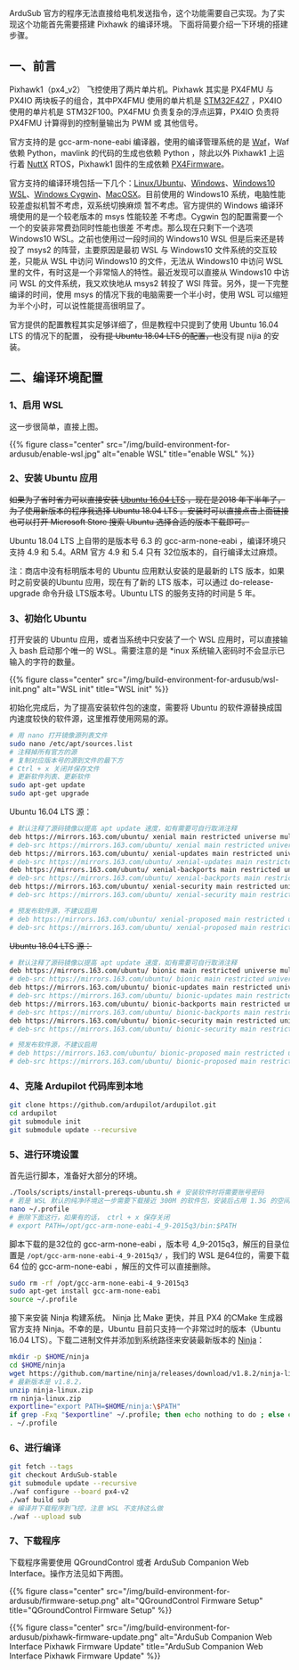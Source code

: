 
ArduSub 官方的程序无法直接给电机发送指令，这个功能需要自己实现。为了实现这个功能首先需要搭建 Pixhawk 的编译环境。
下面将简要介绍一下环境的搭建步骤。

<!--more-->

## 一、前言

Pixhawk1（px4_v2） 飞控使用了两片单片机。Pixhawk 其实是 PX4FMU 与 PX4IO 两块板子的组合，其中PX4FMU 使用的单片机是 [STM32F427](http://www.st.com/web/en/catalog/mmc/FM141/SC1169/SS1577/LN1789) ，PX4IO 使用的单片机是 STM32F100。PX4FMU  负责复杂的浮点运算，PX4IO 负责将 PX4FMU 计算得到的控制量输出为 PWM 或 其他信号。

官方支持的是 gcc-arm-none-eabi 编译器，使用的编译管理系统的是 [Waf](https://waf.io/)，Waf 依赖 Python，mavlink 的代码的生成也依赖 Python ，除此以外 Pixhawk1 上运行着 [NuttX](http://nuttx.org/) RTOS，Pixhawk1 固件的生成依赖 [PX4Firmware](https://github.com/PX4/Firmware)。

官方支持的编译环境包括一下几个：[Linux/Ubuntu](http://ardupilot.org/dev/docs/building-setup-linux.html)、[Windows](http://ardupilot.org/dev/docs/building-setup-windows.html)、[Windows10 WSL](http://ardupilot.org/dev/docs/building-setup-windows10.html)、[Windows Cygwin](http://ardupilot.org/dev/docs/building-setup-windows-cygwin.html)、[MacOSX](http://ardupilot.org/dev/docs/building-setup-mac.html)。目前使用的 Windows10 系统，电脑性能较差虚拟机暂不考虑，双系统切换麻烦 暂不考虑。官方提供的 Windows 编译环境使用的是一个较老版本的 msys 性能较差 不考虑。Cygwin 包的配置需要一个一个的安装非常费劲同时性能也很差 不考虑。那么现在只剩下一个选项 Windows10 WSL。之前也使用过一段时间的 Windows10 WSL 但是后来还是转投了 msys2 的阵营，主要原因是最初 WSL 与 Windows10 文件系统的交互较差，只能从 WSL 中访问 Windows10 的文件，无法从 Windows10 中访问 WSL 里的文件，有时这是一个非常恼人的特性。最近发现可以直接从 Windows10 中访问 WSL 的文件系统，我又欢快地从 msys2 转投了 WSl 阵营。另外，提一下完整编译的时间，使用 msys 的情况下我的电脑需要一个半小时，使用 WSL 可以缩短为半个小时，可以说性能提高很明显了。

官方提供的配置教程其实足够详细了，但是教程中只提到了使用 Ubuntu 16.04 LTS 的情况下的配置， ~~没有提 Ubuntu 18.04 LTS 的配置，也~~没有提 nijia 的安装。

## 二、编译环境配置

### 1、启用 WSL

这一步很简单，直接上图。

{{% figure class="center" src="/img/build-environment-for-ardusub/enable-wsl.jpg" alt="enable WSL" title="enable WSL" %}}

### 2、安装 Ubuntu 应用

~~如果为了省时省力可以直接安装 [Ubuntu 16.04 LTS](https://www.microsoft.com/store/productId/9PJN388HP8C9) ，现在是2018 年下半年了，为了使用新版本的程序我选择 Ubuntu 18.04 LTS 。安装时可以直接点击上面链接也可以打开 Microsoft Store 搜索 Ubuntu 选择合适的版本下载即可。~~

Ubuntu 18.04 LTS 上自带的是版本号 6.3 的 gcc-arm-none-eabi ，编译环境只支持 4.9 和 5.4。ARM 官方 4.9 和 5.4 只有 32位版本的，自行编译太过麻烦。

注：商店中没有标明版本号的 Ubuntu 应用默认安装的是最新的 LTS 版本，如果时之前安装的Ubuntu 应用，现在有了新的 LTS 版本，可以通过 do-release-upgrade 命令升级 LTS版本号。Ubuntu LTS 的服务支持的时间是 5 年。



### 3、初始化 Ubuntu

打开安装的 Ubuntu 应用，或者当系统中只安装了一个 WSL 应用时，可以直接输入 bash 启动那个唯一的 WSL。需要注意的是 *inux 系统输入密码时不会显示已输入的字符的数量。

{{% figure class="center" src="/img/build-environment-for-ardusub/wsl-init.png" alt="WSL init" title="WSL init" %}}


初始化完成后，为了提高安装软件包的速度，需要将 Ubuntu 的软件源替换成国内速度较快的软件源，这里推荐使用网易的源。

``` bash
# 用 nano 打开镜像源列表文件
sudo nano /etc/apt/sources.list 
# 注释掉所有官方的源
# 复制对应版本号的源到文件的最下方
# Ctrl + x 关闭并保存文件
# 更新软件列表、更新软件
sudo apt-get update
sudo apt-get upgrade
```

Ubuntu 16.04 LTS 源：

``` bash
# 默认注释了源码镜像以提高 apt update 速度，如有需要可自行取消注释
deb https://mirrors.163.com/ubuntu/ xenial main restricted universe multiverse
# deb-src https://mirrors.163.com/ubuntu/ xenial main restricted universe multiverse
deb https://mirrors.163.com/ubuntu/ xenial-updates main restricted universe multiverse
# deb-src https://mirrors.163.com/ubuntu/ xenial-updates main restricted universe multiverse
deb https://mirrors.163.com/ubuntu/ xenial-backports main restricted universe multiverse
# deb-src https://mirrors.163.com/ubuntu/ xenial-backports main restricted universe multiverse
deb https://mirrors.163.com/ubuntu/ xenial-security main restricted universe multiverse
# deb-src https://mirrors.163.com/ubuntu/ xenial-security main restricted universe multiverse

# 预发布软件源，不建议启用
# deb https://mirrors.163.com/ubuntu/ xenial-proposed main restricted universe multiverse
# deb-src https://mirrors.163.com/ubuntu/ xenial-proposed main restricted universe multiverse

```

~~Ubuntu 18.04 LTS 源：~~

``` bash
# 默认注释了源码镜像以提高 apt update 速度，如有需要可自行取消注释
deb https://mirrors.163.com/ubuntu/ bionic main restricted universe multiverse
# deb-src https://mirrors.163.com/ubuntu/ bionic main restricted universe multiverse
deb https://mirrors.163.com/ubuntu/ bionic-updates main restricted universe multiverse
# deb-src https://mirrors.163.com/ubuntu/ bionic-updates main restricted universe multiverse
deb https://mirrors.163.com/ubuntu/ bionic-backports main restricted universe multiverse
# deb-src https://mirrors.163.com/ubuntu/ bionic-backports main restricted universe multiverse
deb https://mirrors.163.com/ubuntu/ bionic-security main restricted universe multiverse
# deb-src https://mirrors.163.com/ubuntu/ bionic-security main restricted universe multiverse

# 预发布软件源，不建议启用
# deb https://mirrors.163.com/ubuntu/ bionic-proposed main restricted universe multiverse
# deb-src https://mirrors.163.com/ubuntu/ bionic-proposed main restricted universe multiverse
```



### 4、克隆 Ardupilot 代码库到本地

``` bash
git clone https://github.com/ardupilot/ardupilot.git
cd ardupilot
git submodule init
git submodule update --recursive
```



### 5、进行环境设置

首先运行脚本，准备好大部分的环境。

``` bash
./Tools/scripts/install-prereqs-ubuntu.sh # 安装软件时将需要账号密码
# 若是 WSL 默认的纯净环境这一步需要下载接近 300M 的软件包，安装后占用 1.3G 的空间
nano ~/.profile 
# 删除下面这行，如果有的话， ctrl + x 保存关闭
# export PATH=/opt/gcc-arm-none-eabi-4_9-2015q3/bin:$PATH
```

脚本下载的是32位的 gcc-arm-none-eabi ，版本号 4_9-2015q3，解压的目录位置是 `/opt/gcc-arm-none-eabi-4_9-2015q3/` ，我们的 WSL 是64位的，需要下载 64 位的 gcc-arm-none-eabi ，解压的文件可以直接删除。

``` bash
sudo rm -rf /opt/gcc-arm-none-eabi-4_9-2015q3
sudo apt-get install gcc-arm-none-eabi
source ~/.profile
```



接下来安装 Ninja 构建系统。 Ninja 比 Make 更快，并且 PX4 的CMake 生成器官方支持 Ninja。不幸的是，Ubuntu 目前只支持一个非常过时的版本（Ubuntu 16.04 LTS）。下载二进制文件并添加到系统路径来安装最新版本的 [Ninja](https://github.com/martine/ninja)：

``` bash
mkdir -p $HOME/ninja
cd $HOME/ninja
wget https://github.com/martine/ninja/releases/download/v1.8.2/ninja-linux.zip 
# 最新版本是 v1.8.2，
unzip ninja-linux.zip
rm ninja-linux.zip
exportline="export PATH=$HOME/ninja:\$PATH"
if grep -Fxq "$exportline" ~/.profile; then echo nothing to do ; else echo $exportline >> ~/.profile; fi
. ~/.profile
```



### 6、进行编译

``` bash
git fetch --tags
git checkout ArduSub-stable
git submodule update --recursive
./waf configure --board px4-v2
./waf build sub
# 编译并下载程序到飞控，注意 WSL 不支持这么做
./waf --upload sub
```

### 7、下载程序  

下载程序需要使用 QGroundControl 或者 ArduSub Companion Web Interface。操作方法见如下两图。

{{% figure class="center" src="/img/build-environment-for-ardusub/firmware-setup.png" alt="QGroundControl Firmware Setup" title="QGroundControl Firmware Setup" %}}

{{% figure class="center" src="/img/build-environment-for-ardusub/pixhawk-firmware-update.png" alt="ArduSub Companion Web Interface Pixhawk Firmware Update" title="ArduSub Companion Web Interface Pixhawk Firmware Update" %}}




